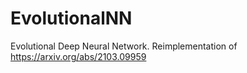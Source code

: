 # EvolutionalNN
Evolutional Deep Neural Network. Reimplementation of https://arxiv.org/abs/2103.09959
